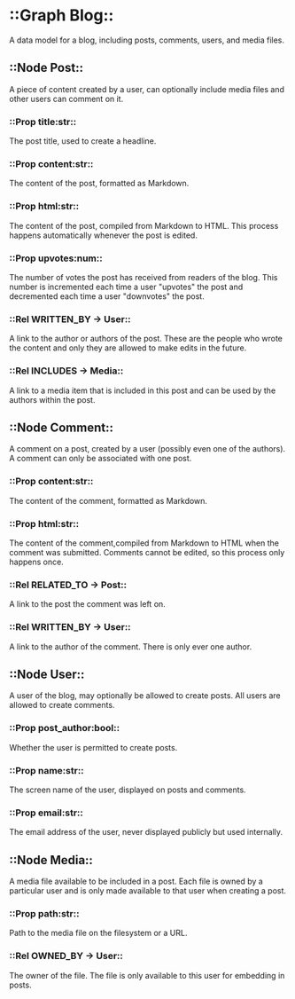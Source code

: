 # ::Graph Blog::
A data model for a blog, including posts, comments, users, and media files.

## ::Node Post::
A piece of content created by a user, can optionally include media files and
other users can comment on it.

### ::Prop title:str::
The post title, used to create a headline.

### ::Prop content:str::
The content of the post, formatted as Markdown.

### ::Prop html:str::
The content of the post, compiled from Markdown to HTML. This process happens
automatically whenever the post is edited.

### ::Prop upvotes:num::
The number of votes the post has received from readers of the blog. This number
is incremented each time a user "upvotes" the post and decremented each time a
user "downvotes" the post.

### ::Rel WRITTEN_BY -> User::
A link to the author or authors of the post. These are the people who wrote the
content and only they are allowed to make edits in the future.

### ::Rel INCLUDES -> Media::
A link to a media item that is included in this post and can be used by the
authors within the post.

## ::Node Comment::
A comment on a post, created by a user (possibly even one of the authors).
A comment can only be associated with one post.

### ::Prop content:str::
The content of the comment, formatted as Markdown.

### ::Prop html:str::
The content of the comment,compiled from Markdown to HTML when the comment was
submitted. Comments cannot be edited, so this process only happens once.

### ::Rel RELATED_TO -> Post::
A link to the post the comment was left on.

### ::Rel WRITTEN_BY -> User::
A link to the author of the comment. There is only ever one author.

## ::Node User::
A user of the blog, may optionally be allowed to create posts. All users are
allowed to create comments.

### ::Prop post_author:bool::
Whether the user is permitted to create posts.

### ::Prop name:str::
The screen name of the user, displayed on posts and comments.

### ::Prop email:str::
The email address of the user, never displayed publicly but used internally.

## ::Node Media::
A media file available to be included in a post. Each file is owned by a
particular user and is only made available to that user when creating a post.

### ::Prop path:str::
Path to the media file on the filesystem or a URL.

### ::Rel OWNED_BY -> User::
The owner of the file. The file is only available to this user for embedding in
posts.
